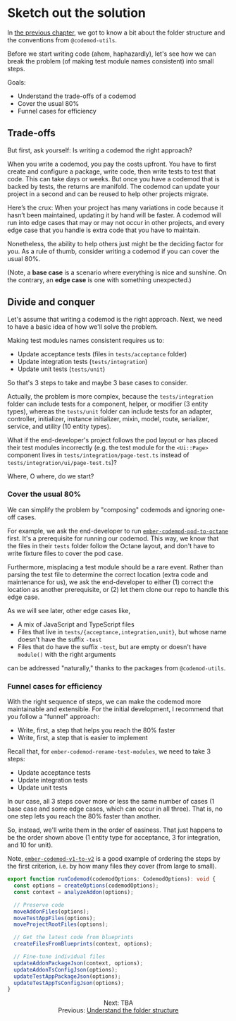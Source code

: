 # Sketch out the solution

In [the previous chapter](./02-understand-the-folder-structure.md), we got to know a bit about the folder structure and the conventions from `@codemod-utils`.

Before we start writing code (ahem, haphazardly), let's see how we can break the problem (of making test module names consistent) into small steps.

Goals:

- Understand the trade-offs of a codemod
- Cover the usual 80%
- Funnel cases for efficiency


## Trade-offs

But first, ask yourself: Is writing a codemod the right approach?

When you write a codemod, you pay the costs upfront. You have to first create and configure a package, write code, then write tests to test that code. This can take days or weeks. But once you have a codemod that is backed by tests, the returns are manifold. The codemod can update your project in a second and can be reused to help other projects migrate.

Here’s the crux: When your project has many variations in code because it hasn’t been maintained, updating it by hand will be faster. A codemod will run into edge cases that may or may not occur in other projects, and every edge case that you handle is extra code that you have to maintain.

Nonetheless, the ability to help others just might be the deciding factor for you. As a rule of thumb, consider writing a codemod if you can cover the usual 80%.

(Note, a **base case** is a scenario where everything is nice and sunshine. On the contrary, an **edge case** is one with something unexpected.)


## Divide and conquer

Let's assume that writing a codemod is the right approach. Next, we need to have a basic idea of how we'll solve the problem.

Making test modules names consistent requires us to:

- Update acceptance tests (files in `tests/acceptance` folder)
- Update integration tests (`tests/integration`)
- Update unit tests (`tests/unit`)

So that's 3 steps to take and maybe 3 base cases to consider.

Actually, the problem is more complex, because the `tests/integration` folder can include tests for a component, helper, or modifier (3 entity types), whereas the `tests/unit` folder can include tests for an adapter, controller, initializer, instance initializer, mixin, model, route, serializer, service, and utility (10 entity types).

What if the end-developer's project follows the pod layout or has placed their test modules incorrectly (e.g. the test module for the `<Ui::Page>` component lives in `tests/integration/page-test.ts` instead of `tests/integration/ui/page-test.ts`)?

Where, O where, do we start?


### Cover the usual 80%

We can simplify the problem by "composing" codemods and ignoring one-off cases.

For example, we ask the end-developer to run [`ember-codemod-pod-to-octane`](https://github.com/ijlee2/ember-codemod-pod-to-octane) first. It's a prerequisite for running our codemod. This way, we know that the files in their `tests` folder follow the Octane layout, and don't have to write fixture files to cover the pod case.

Furthermore, misplacing a test module should be a rare event. Rather than parsing the test file to determine the correct location (extra code and maintenance for us), we ask the end-developer to either (1) correct the location as another prerequisite, or (2) let them clone our repo to handle this edge case.

As we will see later, other edge cases like,

- A mix of JavaScript and TypeScript files
- Files that live in `tests/{acceptance,integration,unit}`, but whose name doesn't have the suffix `-test`
- Files that do have the suffix `-test`, but are empty or doesn't have `module()` with the right arguments

can be addressed "naturally," thanks to the packages from `@codemod-utils`.


### Funnel cases for efficiency

With the right sequence of steps, we can make the codemod more maintainable and extensible. For the initial development, I recommend that you follow a "funnel" approach:

- Write, first, a step that helps you reach the 80% faster
- Write, first, a step that is easier to implement

Recall that, for `ember-codemod-rename-test-modules`, we need to take 3 steps:

- Update acceptance tests
- Update integration tests
- Update unit tests

In our case, all 3 steps cover more or less the same number of cases (1 base case and some edge cases, which can occur in all three). That is, no one step lets you reach the 80% faster than another.

So, instead, we'll write them in the order of easiness. That just happens to be the order shown above (1 entity type for acceptance, 3 for integration, and 10 for unit).

Note, [`ember-codemod-v1-to-v2`](https://github.com/ijlee2/ember-codemod-v1-to-v2) is a good example of ordering the steps by the first criterion, i.e. by how many files they cover (from large to small).

```ts
export function runCodemod(codemodOptions: CodemodOptions): void {
  const options = createOptions(codemodOptions);
  const context = analyzeAddon(options);

  // Preserve code
  moveAddonFiles(options);
  moveTestAppFiles(options);
  moveProjectRootFiles(options);

  // Get the latest code from blueprints
  createFilesFromBlueprints(context, options);

  // Fine-tune individual files
  updateAddonPackageJson(context, options);
  updateAddonTsConfigJson(options);
  updateTestAppPackageJson(options);
  updateTestAppTsConfigJson(options);
}
```


<div align="center">
  <div>
    Next: TBA
  </div>
  <div>
    Previous: <a href="./02-understand-the-folder-structure.md">Understand the folder structure</a>
  </div>
</div>
